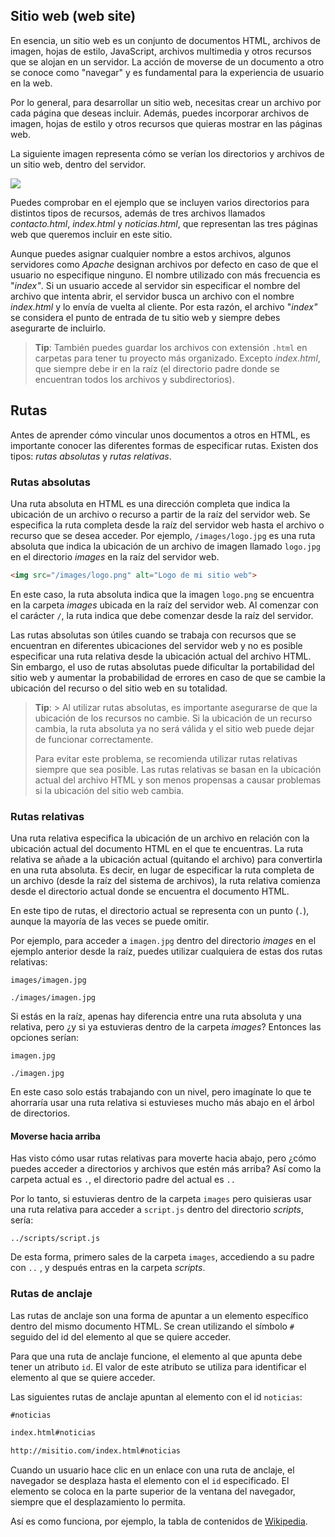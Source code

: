 ## Sitio web (web site)

En esencia, un sitio web es un conjunto de documentos HTML, archivos de imagen, hojas de estilo, JavaScript, archivos multimedia y otros recursos que se alojan en un servidor. La acción de moverse de un documento a otro se conoce como "navegar" y es fundamental para la experiencia de usuario en la web.

Por lo general, para desarrollar un sitio web, necesitas crear un archivo por cada página que deseas incluir. Además, puedes incorporar archivos de imagen, hojas de estilo y otros recursos que quieras mostrar en las páginas web.

La siguiente imagen representa cómo se verían los directorios y archivos de un sitio web, dentro del servidor.

![](./images/routes_example.png)

Puedes comprobar en el ejemplo que se incluyen varios directorios para distintos tipos de recursos, además de tres archivos llamados _contacto.html_, _index.html_ y _noticias.html_, que representan las tres páginas web que queremos incluir en este sitio.

Aunque puedes asignar cualquier nombre a estos archivos, algunos servidores como _Apache_ designan archivos por defecto en caso de que el usuario no especifique ninguno. El nombre utilizado con más frecuencia es "_index"_. Si un usuario accede al servidor sin especificar el nombre del archivo que intenta abrir, el servidor busca un archivo con el nombre _index.html_ y lo envía de vuelta al cliente. Por esta razón, el archivo "_index"_ se considera el punto de entrada de tu sitio web y siempre debes asegurarte de incluirlo.

> **Tip**: También puedes guardar los archivos con extensión `.html` en carpetas para tener tu proyecto más organizado. Excepto _index.html_, que siempre debe ir en la raíz (el directorio padre donde se encuentran todos los archivos y subdirectorios).


## Rutas

Antes de aprender cómo vincular unos documentos a otros en HTML, es importante conocer las diferentes formas de especificar rutas. Existen dos tipos: _rutas absolutas_ y _rutas relativas_.

### Rutas absolutas

Una ruta absoluta en HTML es una dirección completa que indica la ubicación de un archivo o recurso a partir de la raíz del servidor web. Se especifica la ruta completa desde la raíz del servidor web hasta el archivo o recurso que se desea acceder. Por ejemplo, `/images/logo.jpg` es una ruta absoluta que indica la ubicación de un archivo de imagen llamado `logo.jpg` en el directorio _images_ en la raíz del servidor web.

```HTML
<img src="/images/logo.png" alt="Logo de mi sitio web">
```

En este caso, la ruta absoluta indica que la imagen `logo.png` se encuentra en la carpeta _images_ ubicada en la raíz del servidor web. Al comenzar con el carácter `/`, la ruta indica que debe comenzar desde la raíz del servidor.

Las rutas absolutas son útiles cuando se trabaja con recursos que se encuentran en diferentes ubicaciones del servidor web y no es posible especificar una ruta relativa desde la ubicación actual del archivo HTML. Sin embargo, el uso de rutas absolutas puede dificultar la portabilidad del sitio web y aumentar la probabilidad de errores en caso de que se cambie la ubicación del recurso o del sitio web en su totalidad.

> **Tip**: > Al utilizar rutas absolutas, es importante asegurarse de que la ubicación de los recursos no cambie. Si la ubicación de un recurso cambia, la ruta absoluta ya no será válida y el sitio web puede dejar de funcionar correctamente.  
> 
> Para evitar este problema, se recomienda utilizar rutas relativas siempre que sea posible. Las rutas relativas se basan en la ubicación actual del archivo HTML y son menos propensas a causar problemas si la ubicación del sitio web cambia.

### Rutas relativas

Una ruta relativa especifica la ubicación de un archivo en relación con la ubicación actual del documento HTML en el que te encuentras. La ruta relativa se añade a la ubicación actual (quitando el archivo) para convertirla en una ruta absoluta. Es decir, en lugar de especificar la ruta completa de un archivo (desde la raíz del sistema de archivos), la ruta relativa comienza desde el directorio actual donde se encuentra el documento HTML.

En este tipo de rutas, el directorio actual se representa con un punto (`.`), aunque la mayoría de las veces se puede omitir.

Por ejemplo, para acceder a `imagen.jpg` dentro del directorio _images_ en el ejemplo anterior desde la raíz, puedes utilizar cualquiera de estas dos rutas relativas:

```
images/imagen.jpg
```

```
./images/imagen.jpg
```

Si estás en la raíz, apenas hay diferencia entre una ruta absoluta y una relativa, pero ¿y si ya estuvieras dentro de la carpeta _images_? Entonces las opciones serían:

```
imagen.jpg
```

```
./imagen.jpg
```

En este caso solo estás trabajando con un nivel, pero imagínate lo que te ahorraría usar una ruta relativa si estuvieses mucho más abajo en el árbol de directorios.


#### Moverse hacia arriba

Has visto cómo usar rutas relativas para moverte hacia abajo, pero ¿cómo puedes acceder a directorios y archivos que estén más arriba? Así como la carpeta actual es `.`, el directorio padre del actual es `..`

Por lo tanto, si estuvieras dentro de la carpeta `images` pero quisieras usar una ruta relativa para acceder a `script.js` dentro del directorio _scripts_, sería:

```
../scripts/script.js
```

De esta forma, primero sales de la carpeta `images`, accediendo a su padre con `..` , y después entras en la carpeta _scripts_.

### Rutas de anclaje

Las rutas de anclaje son una forma de apuntar a un elemento específico dentro del mismo documento HTML. Se crean utilizando el símbolo `#` seguido del id del elemento al que se quiere acceder.

Para que una ruta de anclaje funcione, el elemento al que apunta debe tener un atributo `id`. El valor de este atributo se utiliza para identificar el elemento al que se quiere acceder.

Las siguientes rutas de anclaje apuntan al elemento con el id `noticias`:

```HTML
#noticias
```

```HTML
index.html#noticias
```

```HTML
http://misitio.com/index.html#noticias
```

Cuando un usuario hace clic en un enlace con una ruta de anclaje, el navegador se desplaza hasta el elemento con el `id` especificado. El elemento se coloca en la parte superior de la ventana del navegador, siempre que el desplazamiento lo permita.

Así es como funciona, por ejemplo, la tabla de contenidos de [Wikipedia](https://en.wikipedia.org/wiki/HTML).

